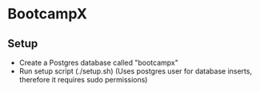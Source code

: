# BootcampX

## Setup
- Create a Postgres database called "bootcampx"
- Run setup script (./setup.sh) (Uses postgres user for database inserts, therefore it requires sudo permissions)